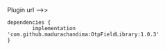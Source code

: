 Plugin url -->> 

	dependencies {
	        implementation 'com.github.madurachandima:OtpFieldLibrary:1.0.3'
	}
